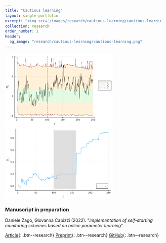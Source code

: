 ```yaml
---
title: "Cautious learning"
layout: single-portfolio
excerpt: "<img src='/images/research/cautious-learning/cautious-learning.png' alt=''>"
collection: research
order_number: 1
header: 
  og_image: "research/cautious-learning/cautious-learning.png"
---
```


<img src="/images/research/cautious-learning/cautious-learning.png" alt="chart" width="350"/>
<img src="/images/research/cautious-learning/thetahat.png" alt="parameter" width="350"/>

### Manuscript in preparation
Daniele Zago, Giovanna Capizzi (2022). "*Implementation of self-starting monitoring schemes based on online parameter learning*".

[Article](){: .btn--research} [Preprint](){: .btn--research} [GitHub](){: .btn--research}
